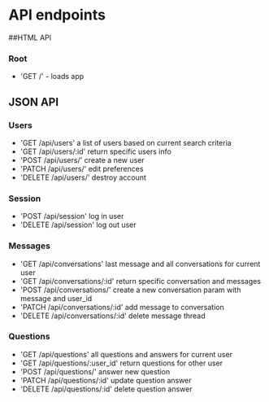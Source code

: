 # API endpoints

##HTML API

### Root
 - 'GET /' - loads app

## JSON API

### Users
 - 'GET /api/users' a list of users based on current search criteria
 - 'GET /api/users/:id' return specific users info
 - 'POST /api/users/' create a new user
 - 'PATCH /api/users/' edit preferences
 - 'DELETE /api/users/' destroy account

### Session
 - 'POST /api/session' log in user
 - 'DELETE /api/session' log out user

### Messages
 - 'GET /api/conversations' last message and all conversations for current user
 - 'GET /api/conversations/:id' return specific conversation and messages
 - 'POST /api/conversations/' create a new conversation param with message and user_id
 - 'PATCH /api/conversations/:id' add message to conversation
 - 'DELETE /api/conversations/:id' delete message thread

### Questions
 - 'GET /api/questions' all questions and answers for current user
 - 'GET /api/questions/:user_id' return questions for other user
 - 'POST /api/questions/' answer new question
 - 'PATCH /api/questions/:id' update question answer
 - 'DELETE /api/questions/:id' delete question answer
